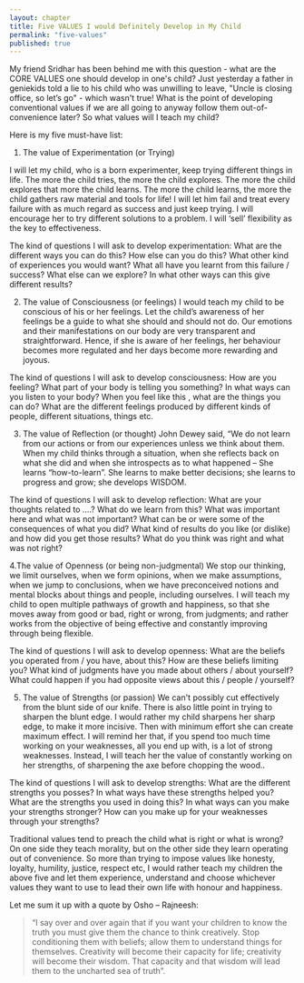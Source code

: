 ```yaml
---
layout: chapter
title: Five VALUES I would Definitely Develop in My Child
permalink: "five-values"
published: true
---
```


My friend Sridhar has been behind me with this question - what are the CORE VALUES one should develop in one's child? Just yesterday a father in geniekids told a lie to his child who was unwilling to leave, "Uncle is closing office, so let’s go" - which wasn't true! What is the point of developing conventional values if we are all going to anyway follow them out-of-convenience later? So what values will I teach my child?

Here is my five must-have list:

1. The value of Experimentation (or Trying)

I will let my child, who is a born experimenter, keep trying different things in life. The more the child tries, the more the child explores. The more the child explores that more the child learns. The more the child learns, the more the child gathers raw material and tools for life! I will let him fail and treat every failure with as much regard as success and just keep trying. I will encourage her to try different solutions to a problem. I will ‘sell’ flexibility as the key to effectiveness.

The kind of questions I will ask to develop experimentation: What are the different ways you can do this? How else can you do this? What other kind of experiences you would want? What all have  you learnt from this failure / success? What else can we explore? In what other ways can this give different results?

2. The value of Consciousness (or feelings)
I would teach my child to be conscious of his or her feelings. Let the child’s awareness of her feelings be a guide to what she should  and  should not do. Our emotions and their manifestations on our body are very transparent and straightforward. Hence, if she is aware of her feelings, her behaviour becomes more regulated and her days become more rewarding and joyous.

The kind of questions I will ask to develop consciousness:
How are you feeling? What part of your body is telling you something? In what ways can you listen to your body? When you feel like this , what are the things you can do? What are the different feelings produced by different kinds of people, different situations, things etc.

3. The value of Reflection (or thought)
John Dewey said, “We do not learn from our actions or from our experiences unless we think about them. When my child thinks through a situation, when she reflects back on what she did and when she introspects as to what happened – She learns “how-to-learn”. She learns to make better decisions; she learns to progress and grow; she develops WISDOM.

The kind of questions I will ask to develop reflection:
What are your thoughts related to ….? What do we learn from this? What was important here and what was not important? What can be or were some of the consequences of what you did? What kind of results do you like (or dislike) and how did you get those results? What do you think was right and what was not right? 

4.The value of Openness (or being non-judgmental)
We stop our thinking, we limit ourselves, when we form opinions, when we make assumptions, when we jump to conclusions, when we have preconceived notions and mental blocks about things and people, including ourselves.  I will teach my child to open multiple pathways of growth and happiness, so that she moves away from good or bad,  right or wrong, from judgments; and rather works from the objective of being effective and constantly improving through being flexible.

The kind of questions I will ask to develop openness:
What are the  beliefs you operated from / you have, about this? How are these beliefs limiting you? What kind of judgments  have you made about others / about yourself? What  could happen if you had opposite views about this / people / yourself?

5. The value of Strengths (or passion)
We can't possibly cut effectively from the blunt side of our knife. There is also little point in trying to sharpen the blunt edge. I would rather my child sharpens her sharp edge, to make it more incisive. Then with minimum effort she can create maximum effect. I will remind her that, if you spend too much time working on your weaknesses, all you end up with, is a lot of strong weaknesses. Instead, I will teach her the value of constantly working on her strengths, of sharpening the axe before chopping the wood..

The kind of questions I will ask to develop strengths:
What are the different strengths you posses? In what ways have these strengths helped you? What are the strengths you used in doing this? In what ways can you make your strengths stronger? How can you make up for your weaknesses through your strengths?

Traditional values tend to preach the child what is right or what is wrong? On one side they teach morality, but on the other side they learn operating out of convenience. So more than trying to impose values like honesty, loyalty, humility, justice, respect etc, I would rather teach my children the above five and let them experience, understand and choose whichever values they want to use to lead their own life with honour and happiness.

Let me sum it up with a quote by Osho – Rajneesh:  

> “I say over and over again that if you want your children to know the truth you must give them the chance to think creatively. Stop conditioning them with beliefs; allow them to understand things for themselves. Creativity will become their capacity for life; creativity will become their wisdom. That capacity and that wisdom will lead them to the uncharted sea of truth”.